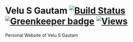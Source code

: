 # Velu S Gautam [![Build Status](https://travis-ci.com/velusgautam/velusgautam.com.svg?token=5i1sGAuDqbEv5BrSsVzL&branch=master)](https://travis-ci.com/velusgautam/velusgautam.com) [![Greenkeeper badge](https://badges.greenkeeper.io/velusgautam/velusgautam.com.svg)](https://greenkeeper.io/) [![Views](https://views.hectane.com/velusgautam/velusgautam-com.svg)](https://views.hectane.com/)

Personal Website of Velu S Gautam
